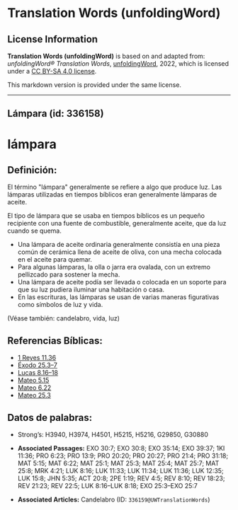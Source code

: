 # Translation Words (unfoldingWord)

## License Information

**Translation Words (unfoldingWord)** is based on and adapted from: _unfoldingWord® Translation Words_, [unfoldingWord](https://unfoldingword.org/utw), 2022, which is licensed under a [CC BY-SA 4.0 license](https://creativecommons.org/licenses/by-sa/4.0/legalcode.en).

This markdown version is provided under the same license.



--------------------------------

## Lámpara (id: 336158)

lámpara
=======

Definición:
-----------

El término "lámpara" generalmente se refiere a algo que produce luz. Las lámparas utilizadas en tiempos bíblicos eran generalmente lámparas de aceite.

El tipo de lámpara que se usaba en tiempos bíblicos es un pequeño recipiente con una fuente de combustible, generalmente aceite, que da luz cuando se quema.

* Una lámpara de aceite ordinaria generalmente consistía en una pieza común de cerámica llena de aceite de oliva, con una mecha colocada en el aceite para quemar.
* Para algunas lámparas, la olla o jarra era ovalada, con un extremo pellizcado para sostener la mecha.
* Una lámpara de aceite podía ser llevada o colocada en un soporte para que su luz pudiera iluminar una habitación o casa.
* En las escrituras, las lámparas se usan de varias maneras figurativas como símbolos de luz y vida.

(Véase también: candelabro, vida, luz)

Referencias Bíblicas:
---------------------

* [1 Reyes 11\.36](https://ref.ly/1Kgs11:36)
* [Éxodo 25\.3–7](https://ref.ly/Exod25:3-Exod25:7)
* [Lucas 8\.16–18](https://ref.ly/Luke8:16-Luke8:18)
* [Mateo 5\.15](https://ref.ly/Matt5:15)
* [Mateo 6\.22](https://ref.ly/Matt6:22)
* [Mateo 25\.3](https://ref.ly/Matt25:3)

Datos de palabras:
------------------

* Strong’s: H3940, H3974, H4501, H5215, H5216, G29850, G30880

* **Associated Passages:** EXO 30:7; EXO 30:8; EXO 35:14; EXO 39:37; 1KI 11:36; PRO 6:23; PRO 13:9; PRO 20:20; PRO 20:27; PRO 21:4; PRO 31:18; MAT 5:15; MAT 6:22; MAT 25:1; MAT 25:3; MAT 25:4; MAT 25:7; MAT 25:8; MRK 4:21; LUK 8:16; LUK 11:33; LUK 11:34; LUK 11:36; LUK 12:35; LUK 15:8; JHN 5:35; ACT 20:8; 2PE 1:19; REV 4:5; REV 8:10; REV 18:23; REV 21:23; REV 22:5; LUK 8:16–LUK 8:18; EXO 25:3–EXO 25:7
* **Associated Articles:** Candelabro (ID: `336159@UWTranslationWords`)

